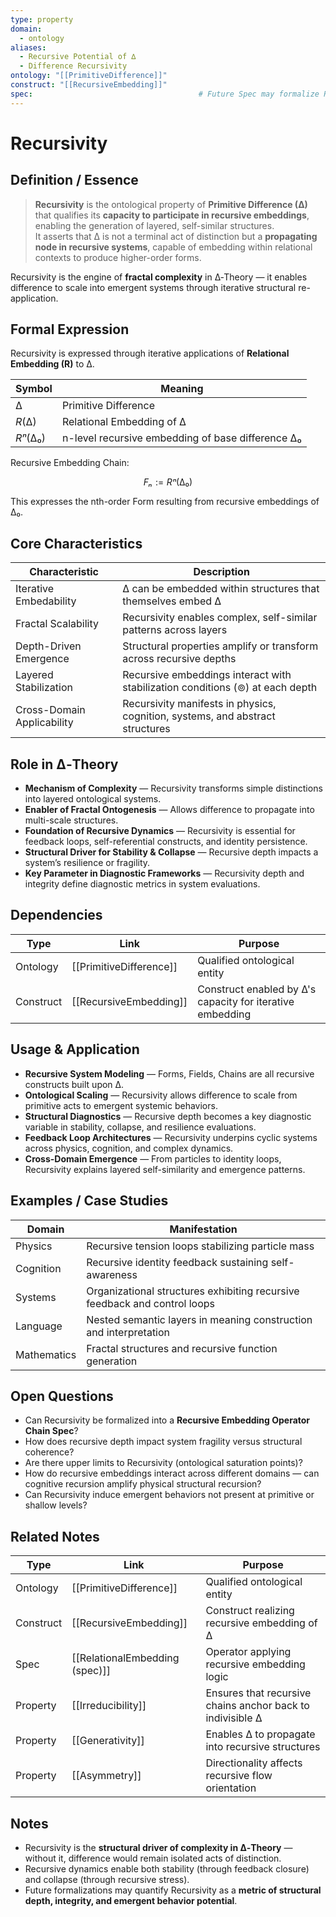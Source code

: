```yaml
---
type: property
domain:
  - ontology
aliases:
  - Recursive Potential of ∆
  - Difference Recursivity
ontology: "[[PrimitiveDifference]]"
construct: "[[RecursiveEmbedding]]"
spec:                                     # Future Spec may formalize Recursive Embedding Operator Chains
---
```


# Recursivity

## Definition / Essence

> **Recursivity** is the ontological property of **Primitive Difference (∆)** that qualifies its **capacity to participate in recursive embeddings**, enabling the generation of layered, self-similar structures.  
It asserts that ∆ is not a terminal act of distinction but a **propagating node in recursive systems**, capable of embedding within relational contexts to produce higher-order forms.

Recursivity is the engine of **fractal complexity** in ∆‑Theory — it enables difference to scale into emergent systems through iterative structural re-application.

## Formal Expression

Recursivity is expressed through iterative applications of **Relational Embedding (R)** to ∆.

|Symbol|Meaning|
|---|---|
|$∆$|Primitive Difference|
|$R(∆)$|Relational Embedding of ∆|
|$Rⁿ(∆₀)$|n-level recursive embedding of base difference ∆₀|

Recursive Embedding Chain:

$$
Fₙ := Rⁿ(∆₀)
$$

This expresses the nth-order Form resulting from recursive embeddings of ∆₀.

## Core Characteristics

|Characteristic|Description|
|---|---|
|Iterative Embedability|∆ can be embedded within structures that themselves embed ∆|
|Fractal Scalability|Recursivity enables complex, self-similar patterns across layers|
|Depth-Driven Emergence|Structural properties amplify or transform across recursive depths|
|Layered Stabilization|Recursive embeddings interact with stabilization conditions (⊚) at each depth|
|Cross-Domain Applicability|Recursivity manifests in physics, cognition, systems, and abstract structures|

## Role in ∆‑Theory

- **Mechanism of Complexity** — Recursivity transforms simple distinctions into layered ontological systems.
- **Enabler of Fractal Ontogenesis** — Allows difference to propagate into multi-scale structures.
- **Foundation of Recursive Dynamics** — Recursivity is essential for feedback loops, self-referential constructs, and identity persistence.
- **Structural Driver for Stability & Collapse** — Recursive depth impacts a system’s resilience or fragility.
- **Key Parameter in Diagnostic Frameworks** — Recursivity depth and integrity define diagnostic metrics in system evaluations.

## Dependencies

|Type|Link|Purpose|
|---|---|---|
|Ontology|[[PrimitiveDifference]]|Qualified ontological entity|
|Construct|[[RecursiveEmbedding]]|Construct enabled by ∆'s capacity for iterative embedding|

## Usage & Application

- **Recursive System Modeling** — Forms, Fields, Chains are all recursive constructs built upon ∆.
- **Ontological Scaling** — Recursivity allows difference to scale from primitive acts to emergent systemic behaviors.
- **Structural Diagnostics** — Recursive depth becomes a key diagnostic variable in stability, collapse, and resilience evaluations.
- **Feedback Loop Architectures** — Recursivity underpins cyclic systems across physics, cognition, and complex dynamics.
- **Cross-Domain Emergence** — From particles to identity loops, Recursivity explains layered self-similarity and emergence patterns.

## Examples / Case Studies

|Domain|Manifestation|
|---|---|
|Physics|Recursive tension loops stabilizing particle mass|
|Cognition|Recursive identity feedback sustaining self-awareness|
|Systems|Organizational structures exhibiting recursive feedback and control loops|
|Language|Nested semantic layers in meaning construction and interpretation|
|Mathematics|Fractal structures and recursive function generation|

## Open Questions

- Can Recursivity be formalized into a **Recursive Embedding Operator Chain Spec**?
- How does recursive depth impact system fragility versus structural coherence?
- Are there upper limits to Recursivity (ontological saturation points)?
- How do recursive embeddings interact across different domains — can cognitive recursion amplify physical structural recursion?
- Can Recursivity induce emergent behaviors not present at primitive or shallow levels?

## Related Notes

|Type|Link|Purpose|
|---|---|---|
|Ontology|[[PrimitiveDifference]]|Qualified ontological entity|
|Construct|[[RecursiveEmbedding]]|Construct realizing recursive embedding of ∆|
|Spec|[[RelationalEmbedding (spec)]]|Operator applying recursive embedding logic|
|Property|[[Irreducibility]]|Ensures that recursive chains anchor back to indivisible ∆|
|Property|[[Generativity]]|Enables ∆ to propagate into recursive structures|
|Property|[[Asymmetry]]|Directionality affects recursive flow orientation|

## Notes

- Recursivity is the **structural driver of complexity in ∆‑Theory** — without it, difference would remain isolated acts of distinction.
- Recursive dynamics enable both stability (through feedback closure) and collapse (through recursive stress).
- Future formalizations may quantify Recursivity as a **metric of structural depth, integrity, and emergent behavior potential**.
